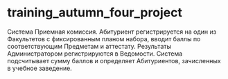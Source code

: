 # training_autumn_four_project

Система Приемная комиссия. Абитуриент регистрируется на один из Факультетов с фиксированным планом набора,
вводит баллы по соответствующим Предметам и аттестату.
Результаты Администратором регистрируются в Ведомости.
Система подсчитывает сумму баллов и определяет Абитуриентов, зачисленных в учебное заведение.
